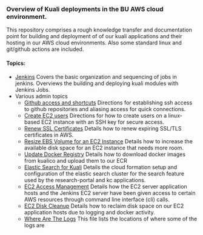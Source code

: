 ### Overview of Kuali deployments in the BU AWS cloud environment.

This repository comprises a rough knowledge transfer and documentation point for building and deployment of of our kuali applications and their hosting in our AWS cloud environments. Also some standard linux and git/github actions are included.

#### Topics:

- [Jenkins](Jenkins.md)
  Covers the basic organization and sequencing of jobs in jenkins. 
  Overviews the building and deploying kuali modules with Jenkins Jobs.
- Various admin topics
  - [Github access and shortcuts](GitAccess.md)
    Directions for establishing ssh access to github repositories and aliasing access for quick connections.
  - [Create EC2 users](CreateEC2Users.md)
    Directions for how to create users on a linux-based EC2 instance with an SSH key for secure access.
  - [Renew SSL Certificates](RenewCertificates.md)
    Details how to renew expiring SSL/TLS certificates in AWS.
  - [Resize EBS Volume for an EC2 Instance](ResizeEBSVolume.md)
    Details how to increase the available disk space for an EC2 instance that needs more room.
  - [Update Docker Registry](UpdateDockerRegistry.md)
    Details how to download docker images from kualico and upload them to our ECR
  - [Elastic Search for Kuali](https://github.com/bu-ist/kuali-cloudformation/blob/master/related/es_for_kuali.md)
    Details the cloud formation setup and configuration of the elastic search cluster for the search feature used by the research-portal and kc applications.
  - [EC2 Access Management](EC2AccessManagement.md)
    Details how the EC2 server application hosts and the Jenkins EC2 server have been given access to certain AWS resources through command line interface (cli) calls.
  - [EC2 Disk Cleanup](DiskCleanup.md)
    Details how to reclaim disk space on our EC2 application hosts due to logging and docker activity.
  - [Where Are The Logs](WhereAreTheLogs.md) This file lists the locations of where some of the logs are


